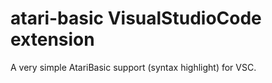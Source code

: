 # atari-basic VisualStudioCode extension

A very simple AtariBasic support (syntax highlight) for VSC.
